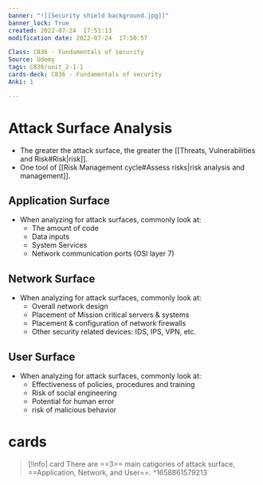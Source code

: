 ```yaml
---
banner: "![[Security shield background.jpg]]"
banner_lock: True
created: 2022-07-24  17:51:13
modification date: 2022-07-24  17:50:57

Class: C836 - Fundamentals of security
Source: Udemy
tags: C836/unit_2-1-1
cards-deck: C836 - Fundamentals of security
Anki: 1

---
```


# Attack Surface Analysis
- The greater the attack surface, the greater the [[Threats, Vulnerabilities and Risk#Risk|risk]].
- One tool of [[Risk Management cycle#Assess risks|risk analysis and management]].

## Application Surface
- When analyzing for attack surfaces, commonly look at:
	- The amount of code
	- Data inputs
	- System Services
	- Network communication ports (OSI layer 7)

## Network Surface
- When analyzing for attack surfaces, commonly look at:
	- Overall network design
	- Placement of Mission critical servers & systems
	- Placement & configuration of network firewalls
	- Other security related devices: IDS, IPS, VPN, etc.

## User Surface
- When analyzing for attack surfaces, commonly look at:
	- Effectiveness of policies, procedures and training
	- Risk of social engineering
	- Potential for human error
	- risk of malicious behavior

# cards
>[!info] card
>There are ==3== main catigories of attack surface, ==Application, Network, and User==.
^1658861579213

